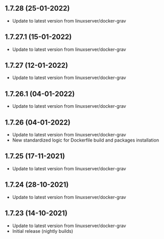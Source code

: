 
## 1.7.28 (25-01-2022)
- Update to latest version from linuxserver/docker-grav
## 1.7.27.1 (15-01-2022)

- Update to latest version from linuxserver/docker-grav

## 1.7.27 (12-01-2022)

- Update to latest version from linuxserver/docker-grav

## 1.7.26.1 (04-01-2022)

- Update to latest version from linuxserver/docker-grav

## 1.7.26 (04-01-2022)

- Update to latest version from linuxserver/docker-grav
- New standardized logic for Dockerfile build and packages installation

## 1.7.25 (17-11-2021)

- Update to latest version from linuxserver/docker-grav

## 1.7.24 (28-10-2021)

- Update to latest version from linuxserver/docker-grav

## 1.7.23 (14-10-2021)

- Update to latest version from linuxserver/docker-grav
- Initial release (nightly builds)
